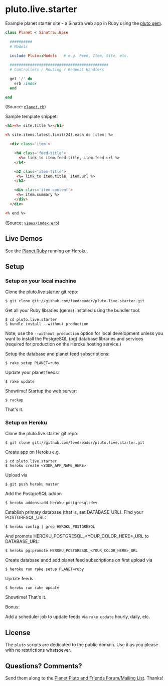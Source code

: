 # pluto.live.starter

Example planet starter site - a Sinatra web app in Ruby
using the [pluto gem](https://github.com/feedreader/pluto).

```ruby
class Planet < Sinatra::Base
  
  ##########
  # Models
  
  include Pluto::Models   # e.g. Feed, Item, Site, etc.

  ############################################
  # Controllers / Routing / Request Handlers

  get '/' do
    erb :index
  end

end
```

(Source: [`planet.rb`](planet.rb))


Sample template snippet:

```html
<h1><%= site.title %></h1>

<% site.items.latest.limit(24).each do |item| %>

  <div class='item'>

    <h4 class='feed-title'>
      <%= link_to item.feed.title, item.feed.url %>
    </h4>

    <h2 class='item-title'>
     <%= link_to item.title, item.url %>
    </h2>

    <div class='item-content'>
     <%= item.summary %>
    </div>
  </div>

<% end %>
```

(Source: [`views/index.erb`](views/index.erb))


## Live Demos

See the [Planet Ruby](http://plutopluto.herokuapp.com)
running on Heroku.


## Setup

### Setup on your local machine

Clone the pluto.live.starter git repo:

    $ git clone git://github.com/feedreader/pluto.live.starter.git

Get all your Ruby libraries (gems) installed using the bundler tool:

    $ cd pluto.live.starter
    $ bundle install --without production

Note, use the `--without production` option for local development
unless you want to install the PostgreSQL (pg) database libraries
and services (required for production on the Heroku hosting service.)

Setup the database and planet feed subscriptions:

    $ rake setup PLANET=ruby

Update your planet feeds:

    $ rake update

Showtime! Startup the web server:

    $ rackup

That's it.



### Setup on Heroku

Clone the pluto.live.starter git repo:

    $ git clone git://github.com/feedreader/pluto.live.starter.git

Create app on Heroku e.g.

    $ cd pluto.live.starter
    $ heroku create <YOUR_APP_NAME_HERE>

Upload via

    $ git push heroku master

Add the PostgreSQL addon

    $ heroku addons:add heroku-postgresql:dev

Establish primary database (that is, set DATABASE_URL). Find your POSTGRESQL_URL:

    $ heroku config | grep HEROKU_POSTGRESQL

And promote HEROKU_POSTGRESQL_<YOUR_COLOR_HERE>_URL to DATABASE_URL: 

    $ heroku pg:promote HEROKU_POSTGRESQL_<YOUR_COLOR_HERE>_URL

Create database andd add planet feed subscriptions on first upload via

    $ heroku run rake setup PLANET=ruby

Update feeds

    $ heroku run rake update

Showtime! That's it.


Bonus:

Add a scheduler job to update feeds via `rake update` hourly, daily, etc. 


## License

The `pluto` scripts are dedicated to the public domain.
Use it as you please with no restrictions whatsoever.

## Questions? Comments?

Send them along to the [Planet Pluto and Friends Forum/Mailing List](http://groups.google.com/group/feedreader).
Thanks!
